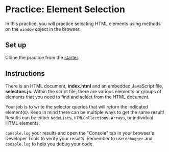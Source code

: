 # Practice: Element Selection

In this practice, you will practice selecting HTML elements using methods on the
`window` object in the browser.

## Set up

Clone the practice from the [starter].

## Instructions

There is an HTML document, __index.html__ and an embedded JavaScript file,
__selectors.js__. Within the script file, there are various elements or
groups of elements that you need to find and select from the HTML document.

Your job is to write the selector queries that will return the indicated
element(s). Keep in mind there can be multiple ways to get the same result!
Results can be either `NodeList`s, `HTMLCollection`s, `Array`s, or individual
HTML elements.

`console.log` your results and open the "Console" tab in your browser's
Developer Tools to verify your results. Remember to use `debugger` and
`console.log` to help you debug your code.

[starter]: https://github.com/appacademy/practice-for-week-09-element-selection